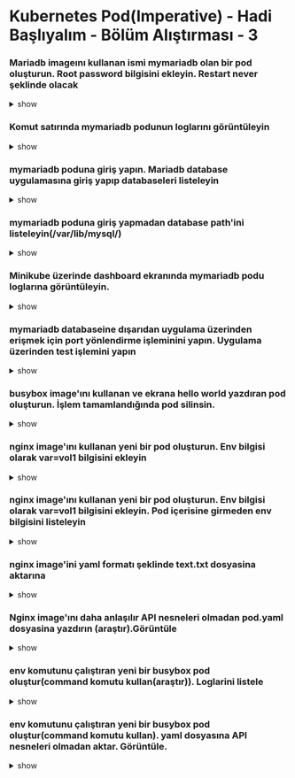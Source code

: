# Kubernetes Pod(Imperative) - Hadi Başlıyalım - Bölüm Alıştırması - 3

### Mariadb imageını kullanan ismi mymariadb olan bir pod oluşturun. Root password bilgisini ekleyin. Restart never şeklinde olacak

<details><summary>show</summary>
<p>

```bash
kubectl run mariadb --image=mariadb --restart=Never --env=MYSQL_ROOT_PASSWORD='Passw0rd!'
```

</p>
</details>

### Komut satırında mymariadb podunun loglarını görüntüleyin

<details><summary>show</summary>
<p>

```bash
kubectl logs mymariadb 
```

</p>
</details>

### mymariadb poduna giriş yapın. Mariadb database uygulamasına giriş yapıp databaseleri listeleyin

<details><summary>show</summary>
<p>

```bash
kubectl exec -it mymariadb -- mariadb -uroot -p
show databases;
```

</p>
</details>

### mymariadb poduna giriş yapmadan database path'ini listeleyin(/var/lib/mysql/)

<details><summary>show</summary>
<p>

```bash
kubectl exec mymariadb -- ls /var/lib/mysql/
```

</p>
</details>

### Minikube üzerinde dashboard ekranında mymariadb podu loglarına görüntüleyin.

<details><summary>show</summary>
<p>

```bash
minikube dashboard
#Sol bölümden pod sekmesine girip mymariadb erişin ve log sekmesini açın
```

</p>
</details>

### mymariadb databaseine dışarıdan uygulama üzerinden erişmek için port yönlendirme işleminini yapın. Uygulama üzerinden test işlemini yapın

<details><summary>show</summary>
<p>

```bash
kubectl port-forward mymariadb 8080:80
```

</p>
</details>


### busybox image'ını kullanan ve ekrana hello world yazdıran pod oluşturun. İşlem tamamlandığında pod silinsin.

<details><summary>show</summary>
<p>

```bash
kubectl run busybox --image=busybox -it --rm --restart=Never -- /bin/sh -c 'echo hello world'
```

</p>
</details>


### nginx image'ını kullanan yeni bir pod oluşturun. Env bilgisi olarak var=vol1 bilgisini ekleyin

<details><summary>show</summary>
<p>

```bash
kubectl run nginx --image=nginx --restart=Never --env=var1=val1
```

</p>
</details>

### nginx image'ını kullanan yeni bir pod oluşturun. Env bilgisi olarak var=vol1 bilgisini ekleyin. Pod içerisine girmeden env bilgisini listeleyin

<details><summary>show</summary>
<p>

```bash
kubectl run nginx --image=nginx --restart=Never --env=var1=val1
kubectl exec -it nginx -- env
```

</p>
</details>

### nginx image'ini yaml formatı şeklinde text.txt dosyasina aktarına

<details><summary>show</summary>
<p>

```bash
kubectl get po nginx -o yaml >>text.txt
```

</p>
</details>

### Nginx image'ını daha anlaşılır API nesneleri olmadan pod.yaml dosyasina yazdırın (araştır).Görüntüle

<details><summary>show</summary>
<p>

```bash
kubectl run nginx --image=nginx --restart=Never --dry-run -o yaml > pod.yaml
cat pod.yaml
```

</p>
</details>


### env komutunu çalıştıran yeni bir busybox pod oluştur(command komutu kullan(araştır)). Loglarini listele

<details><summary>show</summary>
<p>

```bash
kubectl run busybox --image=busybox --command --restart=Never -- env
kubectl logs busybox
```

</p>
</details>

### env komutunu çalıştıran yeni bir busybox pod oluştur(command komutu kullan). yaml dosyasına API nesneleri olmadan aktar. Görüntüle.

<details><summary>show</summary>
<p>

```bash
kubectl run busybox --image=busybox --restart=Never --dry-run -o yaml --command  -- env > envpod.yaml
cat envpod.yaml
```

</p>
</details>
